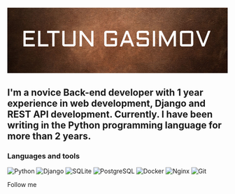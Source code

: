 [![Header](https://github.com/gasimovv21/gasimovv21/blob/main/assets/header.png)](https://github.com/gasimovv21)

## I'm a novice Back-end developer with 1 year experience in web development, Django and REST API development. Currently.  I have been writing in the Python programming language for more than 2 years.


### Languages and tools
![Python](https://img.shields.io/badge/-Python-3775A9?style=for-the-badge&logo=Python&logoColor=FFD142)
![Django](https://img.shields.io/badge/-Django-113228?style=for-the-badge&logo=Django)
![SQLite](https://img.shields.io/badge/-SQLite-2C2C2C?style=for-the-badge&logo=SQLite&logoColor=1D87CE)
![PostgreSQL](https://img.shields.io/badge/-PostgreSQL-366895?style=for-the-badge&logo=PostgreSQL&logoColor=FEFBFD)
![Docker](https://img.shields.io/badge/-Docker-2B97E9?style=for-the-badge&logo=Docker&logoColor=FFFFFF)
![Nginx](https://img.shields.io/badge/-Nginx-FFFFFF?style=for-the-badge&logo=Nginx&logoColor=119B44)
![Git](https://img.shields.io/badge/-Git-2E2C2C?style=for-the-badge&logo=Git)


Follow me